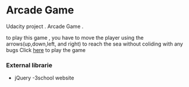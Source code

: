 # Arcade Game
Udacity project .
Arcade Game .

to play this game , you have to move the player using the arrows(up,down,left, and right) to reach the sea without coliding with any bugs
Click [here](http://moafaqS.github.io/Arcade-game.git/) to play the game 

### External librarie
- jQuery
-3school website
